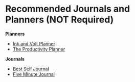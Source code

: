 # Recommended Journals and Planners (NOT Required)

**Planners**

<ul>
<li><a href="https://inkandvolt.com/product/volt-planner/" target="_blank">Ink and Volt Planner</a></li>
<li><a href="https://www.intelligentchange.com/products/the-productivity-planner" target="_blank">The Productivity Planner</a></li>
</ul>

**Journals**

<ul>
<li><a href="https://bestself.co/products/self-journal" target="_blank">Best Self Journal</a></li>
<li><a href="https://www.intelligentchange.com/products/the-five-minute-journal" target="_blank">Five Minute Journal</a></li>
</ul>
